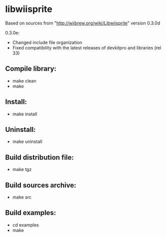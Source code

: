 # libwiisprite

Based on sources from "http://wiibrew.org/wiki/Libwiisprite" version 0.3.0d

0.3.0e:
- Changed include file organization
- Fixed compatibility with the latest releases of devkitpro and libraries (rel 33)

## Compile library:
* make clean 
* make 

## Install:
* make install

## Uninstall:
* make uninstall

## Build distribution file:
* make tgz

## Build sources archive:
* make src

## Build examples:
* cd examples
* make
